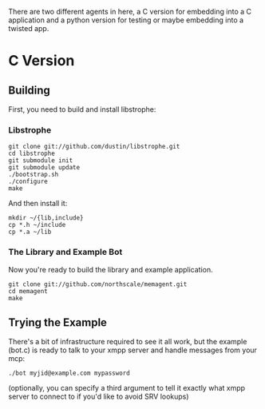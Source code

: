 There are two different agents in here, a C version for embedding into
a C application and a python version for testing or maybe embedding
into a twisted app.

# C Version

## Building

First, you need to build and install libstrophe:

### Libstrophe

    git clone git://github.com/dustin/libstrophe.git
    cd libstrophe
    git submodule init
    git submodule update
    ./bootstrap.sh
    ./configure
    make

And then install it:

    mkdir ~/{lib,include}
    cp *.h ~/include
    cp *.a ~/lib

### The Library and Example Bot

Now you're ready to build the library and example application.

    git clone git://github.com/northscale/memagent.git
    cd memagent
    make

## Trying the Example

There's a bit of infrastructure required to see it all work, but the
example (bot.c) is ready to talk to your xmpp server and handle
messages from your mcp:

    ./bot myjid@example.com mypassword

(optionally, you can specify a third argument to tell it exactly what
xmpp server to connect to if you'd like to avoid SRV lookups)

